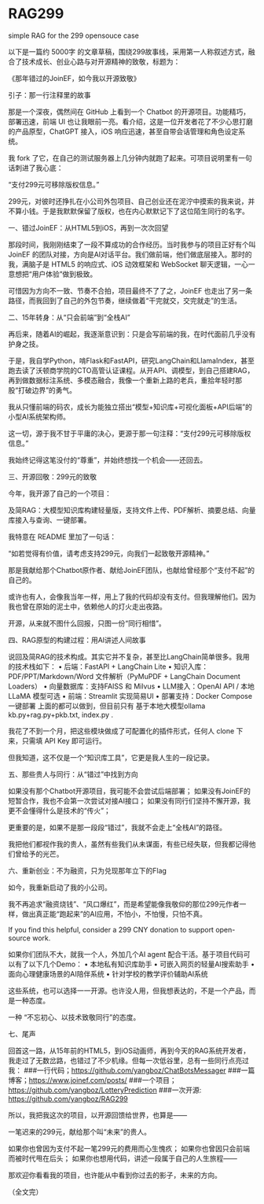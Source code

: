 # RAG299
simple RAG for the 299 opensouce case

以下是一篇约 5000字 的文章草稿，围绕299故事线，采用第一人称叙述方式，融合了技术成长、创业心路与对开源精神的致敬，标题为：
 
《那年错过的JoinEF，如今我以开源致敬》

引子：那一行注释里的故事

那是一个深夜，偶然间在 GitHub 上看到一个 Chatbot 的开源项目。功能精巧，部署迅速，前端 UI 也让我眼前一亮。看介绍，这是一位开发者花了不少心思打磨的产品原型，ChatGPT 接入，iOS 响应迅速，甚至自带会话管理和角色设定系统。

我 fork 了它，在自己的测试服务器上几分钟内就跑了起来。可项目说明里有一句话刺进了我心底：

“支付299元可移除版权信息。”

299元，对彼时还挣扎在小公司外包项目、自己创业还在泥泞中摸索的我来说，并不算小钱。于是我默默保留了版权，也在内心默默记下了这位陌生同行的名字。

一、错过JoinEF：从HTML5到iOS，再到一次次回望

那段时间，我刚刚结束了一段不算成功的合作经历。当时我参与的项目正好有个叫 JoinEF 的团队对接，方向是AI对话平台。我们做前端，他们做底层接入。那时的我，满脑子是 HTML5 的响应式、iOS 动效框架和 WebSocket 聊天逻辑，一心一意想把“用户体验”做到极致。

可惜因为方向不一致、节奏不合拍，项目最终不了了之，JoinEF 也走出了另一条路径，而我回到了自己的外包节奏，继续做着“干完就交，交完就走”的生活。

二、15年转身：从“只会前端”到“全栈AI”

再后来，随着AI的崛起，我逐渐意识到：只是会写前端的我，在时代面前几乎没有护身之技。

于是，我自学Python，啃Flask和FastAPI，研究LangChain和LlamaIndex，甚至跑去读了沃顿商学院的CTO高管认证课程。从开API、调模型，到自己搭建RAG，再到做数据标注系统、多模态融合，我像一个重新上路的老兵，重拾年轻时那股“打破边界”的勇气。

我从只懂前端的码农，成长为能独立搭出“模型+知识库+可视化面板+API后端”的小型AI系统架构师。

这一切，源于我不甘于平庸的决心，更源于那一句注释：“支付299元可移除版权信息。”

我始终记得这笔没付的“尊重”，并始终想找一个机会——还回去。

三、开源回敬：299元的致敬

今年，我开源了自己的一个项目：

及简RAG：大模型知识库构建轻量版，支持文件上传、PDF解析、摘要总结、向量库接入与查询、一键部署。

我特意在 README 里加了一句话：

“如若觉得有价值，请考虑支持299元，向我们一起致敬开源精神。”

那是我献给那个Chatbot原作者、献给JoinEF团队，也献给曾经那个“支付不起”的自己的。

或许也有人，会像我当年一样，用上了我的代码却没有支付。但我理解他们。因为我也曾在原始的泥土中，依赖他人的灯火走出夜路。

开源，从来就不图什么回报，只图一份“同行相惜”。

四、RAG原型的构建过程：用AI讲述人间故事

说回及简RAG的技术构成。其实它并不复杂，甚至比LangChain简单很多。我用的技术栈如下：
•	后端：FastAPI + LangChain Lite
•	知识入库：PDF/PPT/Markdown/Word 文件解析（PyMuPDF + LangChain Document Loaders）
•	向量数据库：支持FAISS 和 Milvus
•	LLM接入：OpenAI API / 本地 LLaMA 模型可选
•	前端：Streamlit 实现简易UI
•	部署支持：Docker Compose 一键部署
上面的都可以做到，但目前只有 基于本地大模型ollama kb.py+rag.py+pkb.txt, index.py .

我花了不到一个月，把这些模块做成了可配置化的插件形式，任何人 clone 下来，只需填 API Key 即可运行。

但我知道，这不仅是一个“知识库工具”，它更是我人生的一段记录。

五、那些贵人与同行：从“错过”中找到方向

如果没有那个Chatbot开源项目，我可能不会尝试后端部署；
如果没有JoinEF的短暂合作，我也不会第一次尝试对接AI接口；
如果没有同行们坚持不懈开源，我更不会懂得什么是技术的“传火”；

更重要的是，如果不是那一段段“错过”，我就不会走上“全栈AI”的路径。

我把他们都视作我的贵人，虽然有些我们从未谋面，有些已经失联，但我都记得他们曾给予的光芒。

六、重新创业：不为融资，只为兑现那年立下的Flag

如今，我重新启动了我的小公司。

我不再追求“融资烧钱”、“风口爆红”，而是希望能像我敬仰的那位299元作者一样，做出真正能“跑起来”的AI应用，不怕小，不怕慢，只怕不真。

If you find this helpful, consider a 299 CNY donation to support open-source work.


如果你们团队不大，就我一个人，外加几个AI agent 配合干活。基于项目代码可以有了以下几个Demo：
•	本地私有知识库助手
•	可嵌入网页的轻量AI搜索助手
•	面向心理健康场景的AI陪伴系统
•	针对学校的教学评价辅助AI系统

这些系统，也可以选择一一开源。也许没人用，但我想表达的，不是一个产品，而是一种态度。

一种 “不忘初心、以技术致敬同行”的态度。

七、尾声

回首这一路，从15年前的HTML5，到iOS动画师，再到今天的RAG系统开发者，我走过了无数岔路，也错过了不少机缘。但每一次低谷里，总有一些同行点亮过我：
###一行代码；https://github.com/yangboz/ChatBotsMessager
###一篇博客；https://www.joinef.com/posts/
###一个项目；https://github.com/yangboz/LotteryPrediction
###一次开源: https://github.com/yangboz/RAG299

所以，我把我这次的项目，以开源回馈给世界，也算是——

一笔迟来的299元，献给那个叫“未来”的贵人。
 
如果你也曾因为支付不起一笔299元的费用而心生愧疚；
如果你也曾因只会前端而被时代甩在后头；
如果你也想用代码，讲述一段属于自己的人生旅程——

那欢迎你看看我的项目，也许能从中看到你过去的影子，未来的方向。
 
（全文完）


